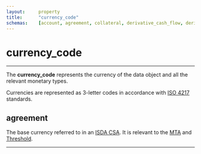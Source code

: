 ```yaml
---
layout:		property
title:		"currency_code"
schemas:	[account, agreement, collateral, derivative_cash_flow, derivative, exchange_rate, loan, security]
---
```


# currency_code

---

The **currency_code** represents the currency of the data object and all the relevant monetary types.

Currencies are represented as 3-letter codes in accordance with [ISO 4217][iso4217] standards.

## agreement
The base currency referred to in an [ISDA CSA][isda_csa]. It is relevant to the [MTA][mta] and [Threshold][th].

---

[acc]: https://github.com/suadelabs/fire/blob/master/documentation/properties/accrued_interest.md
[bal]: https://github.com/suadelabs/fire/blob/master/documentation/properties/balance.md
[iso4217]: https://en.wikipedia.org/wiki/ISO_4217
[mta]: https://github.com/suadelabs/fire/blob/master/documentation/properties/minimum_transfer_amount.md
[th]: https://github.com/suadelabs/fire/blob/master/documentation/properties/threshold.md
[isda_csa]: https://www.isda.org/a/mDKDE/5english-law-new-csa-exhibit.pdf
